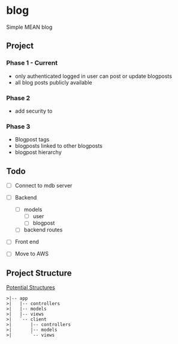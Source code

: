 # blog
Simple MEAN blog

## Project

### Phase 1 - Current
* only authenticated logged in user can post or update blogposts
* all blog posts publicly available

### Phase 2 
* add security to 

### Phase 3
* Blogpost tags
* blogposts linked to other blogposts
* blogpost hierarchy


## Todo
- [ ] Connect to mdb server
- [ ] Backend
    * [ ] models
        * [ ] user
        * [ ] blogpost
    * [ ] backend routes
- [ ] Front end 
- [ ] Move to AWS



## Project Structure
[Potential Structures](https://gist.github.com/lancejpollard/1398757)

```
>|-- app
>|   |-- controllers
>|   |-- models
>|   |-- views
>|   `-- client
>|       |-- controllers
>|       |-- models
>|       `-- views
```



